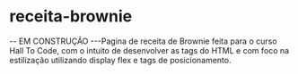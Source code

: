 # receita-brownie
-- EM CONSTRUÇÃO ---Pagina de receita de Brownie feita para o curso Hall To Code, com o intuito de desenvolver as tags do HTML e com foco na estilização utilizando display flex e tags de posicionamento.
